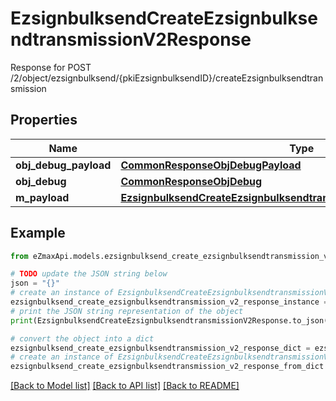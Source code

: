 # EzsignbulksendCreateEzsignbulksendtransmissionV2Response

Response for POST /2/object/ezsignbulksend/{pkiEzsignbulksendID}/createEzsignbulksendtransmission

## Properties

Name | Type | Description | Notes
------------ | ------------- | ------------- | -------------
**obj_debug_payload** | [**CommonResponseObjDebugPayload**](CommonResponseObjDebugPayload.md) |  | 
**obj_debug** | [**CommonResponseObjDebug**](CommonResponseObjDebug.md) |  | [optional] 
**m_payload** | [**EzsignbulksendCreateEzsignbulksendtransmissionV2ResponseMPayload**](EzsignbulksendCreateEzsignbulksendtransmissionV2ResponseMPayload.md) |  | 

## Example

```python
from eZmaxApi.models.ezsignbulksend_create_ezsignbulksendtransmission_v2_response import EzsignbulksendCreateEzsignbulksendtransmissionV2Response

# TODO update the JSON string below
json = "{}"
# create an instance of EzsignbulksendCreateEzsignbulksendtransmissionV2Response from a JSON string
ezsignbulksend_create_ezsignbulksendtransmission_v2_response_instance = EzsignbulksendCreateEzsignbulksendtransmissionV2Response.from_json(json)
# print the JSON string representation of the object
print(EzsignbulksendCreateEzsignbulksendtransmissionV2Response.to_json())

# convert the object into a dict
ezsignbulksend_create_ezsignbulksendtransmission_v2_response_dict = ezsignbulksend_create_ezsignbulksendtransmission_v2_response_instance.to_dict()
# create an instance of EzsignbulksendCreateEzsignbulksendtransmissionV2Response from a dict
ezsignbulksend_create_ezsignbulksendtransmission_v2_response_from_dict = EzsignbulksendCreateEzsignbulksendtransmissionV2Response.from_dict(ezsignbulksend_create_ezsignbulksendtransmission_v2_response_dict)
```
[[Back to Model list]](../README.md#documentation-for-models) [[Back to API list]](../README.md#documentation-for-api-endpoints) [[Back to README]](../README.md)


